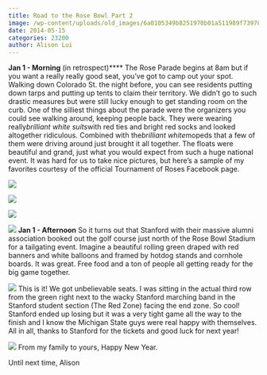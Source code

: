 ```yaml
---
title: Road to the Rose Bowl Part 2
image: /wp-content/uploads/old_images/6a0105349b8251970b01a511989f73970c.jpg
date: 2014-05-15
categories: 23200
author: Alison Lui
---
```


**Jan 1 - Morning** (in retrospect)****
The Rose Parade begins at 8am but if you want a really really good seat, you’ve got to camp out your spot. Walking down Colorado St. the night before, you can see residents putting down tarps and putting up tents to claim their territory. We didn’t go to such drastic measures but were still lucky enough to get standing room on the curb. One of the silliest things about the parade were the organizers you could see walking around, keeping people back. They were wearing really*brilliant white suits*with red ties and bright red socks and looked altogether ridiculous. Combined with the*brilliant white*mopeds that a few of them were driving around just brought it all together. The floats were beautiful and grand, just what you would expect from such a huge national event. It was hard for us to take nice pictures, but here’s a sample of my favorites courtesy of the official Tournament of Roses Facebook page.


![](/old_images/6a0105349b8251970b01a73da3aa9e970d.jpg)

![](/old_images/6a0105349b8251970b01a73da3aaab970d.jpg)

![](/old_images/6a0105349b8251970b01a511989f82970c.jpg)

![](/old_images/6a0105349b8251970b01a511989fa0970c.jpg)
**Jan 1 - Afternoon**
So it turns out that Stanford with their massive alumni association booked out the golf course just north of the Rose Bowl Stadium for a tailgating event. Imagine a beautiful rolling green draped with red banners and white balloons and framed by hotdog stands and cornhole boards. It was great. Free food and a ton of people all getting ready for the big game together.


![](/old_images/caltech_as_it_happens/6a0105349b8251970b01a511a138b0970c.png)
This is it! We got unbelievable seats. I was sitting in the actual third row from the green right next to the wacky Stanford marching band in the Stanford student section (The Red Zone) facing the end zone. So cool! Stanford ended up losing but it was a very tight game all the way to the finish and I know the Michigan State guys were real happy with themselves. All in all, thanks to Stanford for the tickets and good luck for next year!


![](/old_images/6a0105349b8251970b01a73da3abd3970d.jpg)
From my family to yours, Happy New Year.

Until next time,
Alison
